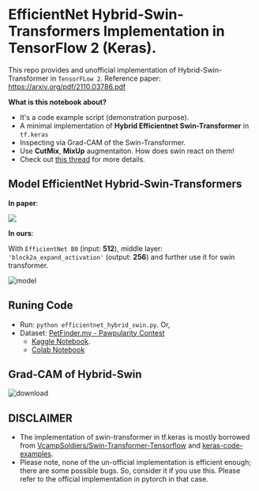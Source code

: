 # EfficientNet Hybrid-Swin-Transformers Implementation in TensorFlow 2 (Keras).

This repo provides and unofficial implementation of Hybrid-Swin-Transformer in `TensorFLow 2`. Reference paper: https://arxiv.org/pdf/2110.03786.pdf

**What is this notebook about?**

- It's a code example script (demonstration purpose).
- A minimal implementation of **Hybrid Efficientnet Swin-Transformer** in `tf.keras`
- Inspecting via Grad-CAM of the Swin-Transformer.
- Use **CutMix**, **MixUp** augmentaiton. How does swin react on them!
- Check out [this thread](https://www.kaggle.com/c/petfinder-pawpularity-score/discussion/277917) for more details. 

## Model EfficientNet Hybrid-Swin-Transformers

**In paper**: 

![](https://i.imgur.com/2iXNuBA.png)


**In ours**:

With `EfficientNet B0` (input: **512**), middle layer: `'block2a_expand_activation'` (output: **256**)  and further use it for swin transformer. 

![model](https://user-images.githubusercontent.com/17668390/138736618-0a72cba4-84ab-42b2-8728-b981c9392ea1.png)

## Runing Code 
- Run: `python efficientnet_hybrid_swin.py`. Or, 
- Dataset: [PetFinder.my - Pawpularity Contest](https://www.kaggle.com/c/petfinder-pawpularity-score)
  - [Kaggle Notebook](https://www.kaggle.com/ipythonx/tf-hybrid-swintransformer-cutmix-mixup-gradcam).
  - [Colab Notebook](https://colab.research.google.com/drive/1Q_V5FcEtiflitPtc_utd0zrY8JFGahLv?usp=sharing)

## Grad-CAM of Hybrid-Swin 
![download](https://user-images.githubusercontent.com/17668390/138469478-37180400-54ed-4cf4-9cf5-2eb562f10ab8.png)



## DISCLAIMER
- The implementation of swin-transformer in tf.keras is mostly borrowed from [VcampSoldiers/Swin-Transformer-Tensorflow](https://github.com/VcampSoldiers/Swin-Transformer-Tensorflow) and [keras-code-examples](https://keras.io/examples/vision/swin_transformers/).
- Please note, none of the un-official implementation is efficient enough; there are some possible bugs. So, consider it if you use this. Please refer to the official implementation in pytorch in that case.
